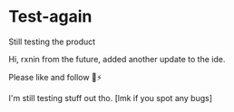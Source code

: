 # Test-again
Still testing the product

Hi, rxnin from the future, added another update to the ide.

Please like and follow 🙂⚡

I'm still testing stuff out tho. [lmk if you spot any bugs]